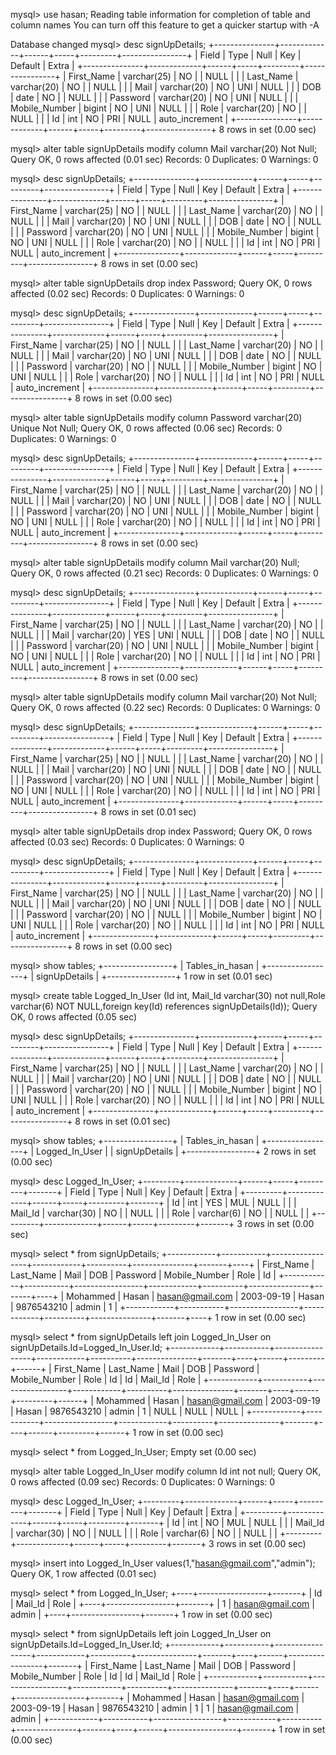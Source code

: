 
mysql> use hasan;
Reading table information for completion of table and column names
You can turn off this feature to get a quicker startup with -A

Database changed
mysql> desc signUpDetails;
+---------------+-------------+------+-----+---------+----------------+
| Field         | Type        | Null | Key | Default | Extra          |
+---------------+-------------+------+-----+---------+----------------+
| First_Name    | varchar(25) | NO   |     | NULL    |                |
| Last_Name     | varchar(20) | NO   |     | NULL    |                |
| Mail          | varchar(20) | NO   | UNI | NULL    |                |
| DOB           | date        | NO   |     | NULL    |                |
| Password      | varchar(20) | NO   | UNI | NULL    |                |
| Mobile_Number | bigint      | NO   | UNI | NULL    |                |
| Role          | varchar(20) | NO   |     | NULL    |                |
| Id            | int         | NO   | PRI | NULL    | auto_increment |
+---------------+-------------+------+-----+---------+----------------+
8 rows in set (0.00 sec)

mysql> alter table signUpDetails modify column Mail varchar(20) Not Null;
Query OK, 0 rows affected (0.01 sec)
Records: 0  Duplicates: 0  Warnings: 0

mysql> desc signUpDetails;
+---------------+-------------+------+-----+---------+----------------+
| Field         | Type        | Null | Key | Default | Extra          |
+---------------+-------------+------+-----+---------+----------------+
| First_Name    | varchar(25) | NO   |     | NULL    |                |
| Last_Name     | varchar(20) | NO   |     | NULL    |                |
| Mail          | varchar(20) | NO   | UNI | NULL    |                |
| DOB           | date        | NO   |     | NULL    |                |
| Password      | varchar(20) | NO   | UNI | NULL    |                |
| Mobile_Number | bigint      | NO   | UNI | NULL    |                |
| Role          | varchar(20) | NO   |     | NULL    |                |
| Id            | int         | NO   | PRI | NULL    | auto_increment |
+---------------+-------------+------+-----+---------+----------------+
8 rows in set (0.00 sec)

mysql> alter table signUpDetails drop index Password;
Query OK, 0 rows affected (0.02 sec)
Records: 0  Duplicates: 0  Warnings: 0

mysql> desc signUpDetails;
+---------------+-------------+------+-----+---------+----------------+
| Field         | Type        | Null | Key | Default | Extra          |
+---------------+-------------+------+-----+---------+----------------+
| First_Name    | varchar(25) | NO   |     | NULL    |                |
| Last_Name     | varchar(20) | NO   |     | NULL    |                |
| Mail          | varchar(20) | NO   | UNI | NULL    |                |
| DOB           | date        | NO   |     | NULL    |                |
| Password      | varchar(20) | NO   |     | NULL    |                |
| Mobile_Number | bigint      | NO   | UNI | NULL    |                |
| Role          | varchar(20) | NO   |     | NULL    |                |
| Id            | int         | NO   | PRI | NULL    | auto_increment |
+---------------+-------------+------+-----+---------+----------------+
8 rows in set (0.00 sec)

mysql> alter table signUpDetails modify column Password varchar(20) Unique Not
 Null;
Query OK, 0 rows affected (0.06 sec)
Records: 0  Duplicates: 0  Warnings: 0

mysql> desc signUpDetails;
+---------------+-------------+------+-----+---------+----------------+
| Field         | Type        | Null | Key | Default | Extra          |
+---------------+-------------+------+-----+---------+----------------+
| First_Name    | varchar(25) | NO   |     | NULL    |                |
| Last_Name     | varchar(20) | NO   |     | NULL    |                |
| Mail          | varchar(20) | NO   | UNI | NULL    |                |
| DOB           | date        | NO   |     | NULL    |                |
| Password      | varchar(20) | NO   | UNI | NULL    |                |
| Mobile_Number | bigint      | NO   | UNI | NULL    |                |
| Role          | varchar(20) | NO   |     | NULL    |                |
| Id            | int         | NO   | PRI | NULL    | auto_increment |
+---------------+-------------+------+-----+---------+----------------+
8 rows in set (0.00 sec)

mysql> alter table signUpDetails modify column Mail varchar(20) Null;
Query OK, 0 rows affected (0.21 sec)
Records: 0  Duplicates: 0  Warnings: 0

mysql> desc signUpDetails;
+---------------+-------------+------+-----+---------+----------------+
| Field         | Type        | Null | Key | Default | Extra          |
+---------------+-------------+------+-----+---------+----------------+
| First_Name    | varchar(25) | NO   |     | NULL    |                |
| Last_Name     | varchar(20) | NO   |     | NULL    |                |
| Mail          | varchar(20) | YES  | UNI | NULL    |                |
| DOB           | date        | NO   |     | NULL    |                |
| Password      | varchar(20) | NO   | UNI | NULL    |                |
| Mobile_Number | bigint      | NO   | UNI | NULL    |                |
| Role          | varchar(20) | NO   |     | NULL    |                |
| Id            | int         | NO   | PRI | NULL    | auto_increment |
+---------------+-------------+------+-----+---------+----------------+
8 rows in set (0.00 sec)

mysql> alter table signUpDetails modify column Mail varchar(20) Not Null;
Query OK, 0 rows affected (0.22 sec)
Records: 0  Duplicates: 0  Warnings: 0

mysql> desc signUpDetails;
+---------------+-------------+------+-----+---------+----------------+
| Field         | Type        | Null | Key | Default | Extra          |
+---------------+-------------+------+-----+---------+----------------+
| First_Name    | varchar(25) | NO   |     | NULL    |                |
| Last_Name     | varchar(20) | NO   |     | NULL    |                |
| Mail          | varchar(20) | NO   | UNI | NULL    |                |
| DOB           | date        | NO   |     | NULL    |                |
| Password      | varchar(20) | NO   | UNI | NULL    |                |
| Mobile_Number | bigint      | NO   | UNI | NULL    |                |
| Role          | varchar(20) | NO   |     | NULL    |                |
| Id            | int         | NO   | PRI | NULL    | auto_increment |
+---------------+-------------+------+-----+---------+----------------+
8 rows in set (0.01 sec)

mysql> alter table signUpDetails drop index Password;
Query OK, 0 rows affected (0.03 sec)
Records: 0  Duplicates: 0  Warnings: 0

mysql> desc signUpDetails;
+---------------+-------------+------+-----+---------+----------------+
| Field         | Type        | Null | Key | Default | Extra          |
+---------------+-------------+------+-----+---------+----------------+
| First_Name    | varchar(25) | NO   |     | NULL    |                |
| Last_Name     | varchar(20) | NO   |     | NULL    |                |
| Mail          | varchar(20) | NO   | UNI | NULL    |                |
| DOB           | date        | NO   |     | NULL    |                |
| Password      | varchar(20) | NO   |     | NULL    |                |
| Mobile_Number | bigint      | NO   | UNI | NULL    |                |
| Role          | varchar(20) | NO   |     | NULL    |                |
| Id            | int         | NO   | PRI | NULL    | auto_increment |
+---------------+-------------+------+-----+---------+----------------+
8 rows in set (0.00 sec)

mysql> show tables;
+-----------------+
| Tables_in_hasan |
+-----------------+
| signUpDetails   |
+-----------------+
1 row in set (0.01 sec)

mysql> create table Logged_In_User (Id int, Mail_Id varchar(30) not null,Role
varchar(6) NOT NULL,foreign key(Id) references signUpDetails(Id));
Query OK, 0 rows affected (0.05 sec)

mysql> desc signUpDetails;
+---------------+-------------+------+-----+---------+----------------+
| Field         | Type        | Null | Key | Default | Extra          |
+---------------+-------------+------+-----+---------+----------------+
| First_Name    | varchar(25) | NO   |     | NULL    |                |
| Last_Name     | varchar(20) | NO   |     | NULL    |                |
| Mail          | varchar(20) | NO   | UNI | NULL    |                |
| DOB           | date        | NO   |     | NULL    |                |
| Password      | varchar(20) | NO   |     | NULL    |                |
| Mobile_Number | bigint      | NO   | UNI | NULL    |                |
| Role          | varchar(20) | NO   |     | NULL    |                |
| Id            | int         | NO   | PRI | NULL    | auto_increment |
+---------------+-------------+------+-----+---------+----------------+
8 rows in set (0.01 sec)

mysql> show tables;
+-----------------+
| Tables_in_hasan |
+-----------------+
| Logged_In_User  |
| signUpDetails   |
+-----------------+
2 rows in set (0.00 sec)

mysql> desc Logged_In_User;
+---------+-------------+------+-----+---------+-------+
| Field   | Type        | Null | Key | Default | Extra |
+---------+-------------+------+-----+---------+-------+
| Id      | int         | YES  | MUL | NULL    |       |
| Mail_Id | varchar(30) | NO   |     | NULL    |       |
| Role    | varchar(6)  | NO   |     | NULL    |       |
+---------+-------------+------+-----+---------+-------+
3 rows in set (0.00 sec)

mysql> select * from signUpDetails;
+------------+-----------+-----------------+------------+----------+---------------+-------+----+
| First_Name | Last_Name | Mail            | DOB        | Password | Mobile_Number | Role  | Id |
+------------+-----------+-----------------+------------+----------+---------------+-------+----+
| Mohammed   | Hasan     | hasan@gmail.com | 2003-09-19 | Hasan    |    9876543210 | admin |  1 |
+------------+-----------+-----------------+------------+----------+---------------+-------+----+
1 row in set (0.00 sec)

mysql> select * from signUpDetails left join Logged_In_User on signUpDetails.Id=Logged_In_User.Id;
+------------+-----------+-----------------+------------+----------+---------------+-------+----+------+---------+------+
| First_Name | Last_Name | Mail            | DOB        | Password | Mobile_Number | Role  | Id | Id   | Mail_Id | Role |
+------------+-----------+-----------------+------------+----------+---------------+-------+----+------+---------+------+
| Mohammed   | Hasan     | hasan@gmail.com | 2003-09-19 | Hasan    |    9876543210 | admin |  1 | NULL | NULL    | NULL |
+------------+-----------+-----------------+------------+----------+---------------+-------+----+------+---------+------+
1 row in set (0.00 sec)

mysql> select * from Logged_In_User;
Empty set (0.00 sec)

mysql> alter table Logged_In_User modify column Id int not null;
Query OK, 0 rows affected (0.09 sec)
Records: 0  Duplicates: 0  Warnings: 0

mysql> desc Logged_In_User;
+---------+-------------+------+-----+---------+-------+
| Field   | Type        | Null | Key | Default | Extra |
+---------+-------------+------+-----+---------+-------+
| Id      | int         | NO   | MUL | NULL    |       |
| Mail_Id | varchar(30) | NO   |     | NULL    |       |
| Role    | varchar(6)  | NO   |     | NULL    |       |
+---------+-------------+------+-----+---------+-------+
3 rows in set (0.00 sec)

mysql> insert into Logged_In_User values(1,"hasan@gmail.com","admin");
Query OK, 1 row affected (0.01 sec)

mysql> select * from Logged_In_User;
+----+-----------------+-------+
| Id | Mail_Id         | Role  |
+----+-----------------+-------+
|  1 | hasan@gmail.com | admin |
+----+-----------------+-------+
1 row in set (0.00 sec)

mysql> select * from signUpDetails left join Logged_In_User on signUpDetails.Id=Logged_In_User.Id;
+------------+-----------+-----------------+------------+----------+---------------+-------+----+------+-----------------+-------+
| First_Name | Last_Name | Mail            | DOB        | Password | Mobile_Number | Role  | Id | Id   | Mail_Id         | Role  |
+------------+-----------+-----------------+------------+----------+---------------+-------+----+------+-----------------+-------+
| Mohammed   | Hasan     | hasan@gmail.com | 2003-09-19 | Hasan    |    9876543210 | admin |  1 |    1 | hasan@gmail.com | admin |
+------------+-----------+-----------------+------------+----------+---------------+-------+----+------+-----------------+-------+
1 row in set (0.00 sec)